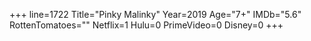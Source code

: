 +++
line=1722
Title="Pinky Malinky"
Year=2019
Age="7+"
IMDb="5.6"
RottenTomatoes=""
Netflix=1
Hulu=0
PrimeVideo=0
Disney=0
+++

